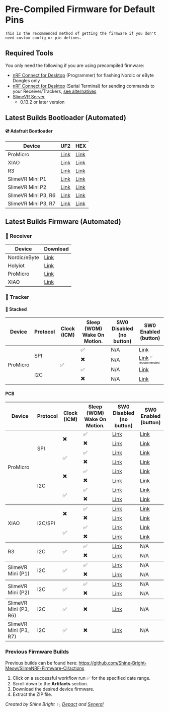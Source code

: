 <link rel="stylesheet" href="../assets/css/smol-slimes.css">

# Pre-Compiled Firmware for Default Pins

```admonish important
This is the recommended method of getting the firmware if you don't need custom config or pin defines.
```

## Required Tools

You only need the following if you are using precompiled firmware:
* <a href="https://www.nordicsemi.com/Products/Development-tools/nRF-Connect-for-Desktop">nRF Connect for Desktop</a> (Programmer) for flashing Nordic or eByte Dongles only
* <a href="https://www.nordicsemi.com/Products/Development-tools/nRF-Connect-for-Desktop">nRF Connect for Desktop</a> (Serial Terminal) for sending commands to your Receiver/Trackers, [see alternatives](smol-pairing-and-calibration.md#accessing-the-serial-console)
* <a href="https://slimevr.dev/download">SlimeVR Server</a>
    * 0.13.2 or later version

## Latest Builds Bootloader (Automated)

#### 💿 Adafruit Bootloader
| Device               | UF2 | HEX |
| ------------------ | ---- | ---- |
| ProMicro           | [Link](https://github.com/SlimeVR/Adafruit_nRF52_Bootloader/releases/download/0.9.2-SlimeVR.7/update-slimenrf_promicro_bootloader-0.9.2-SlimeVR.7_nosd.uf2) | [Link](https://github.com/SlimeVR/Adafruit_nRF52_Bootloader/releases/download/0.9.2-SlimeVR.7/slimenrf_promicro_bootloader-0.9.2-SlimeVR.7_s140_7.3.0.hex) |
| XIAO | [Link](https://github.com/SlimeVR/Adafruit_nRF52_Bootloader/releases/download/0.9.2-SlimeVR.7/update-slimenrf_xiao_sense_bootloader-0.9.2-SlimeVR.7_nosd.uf2) | [Link](https://github.com/SlimeVR/Adafruit_nRF52_Bootloader/releases/download/0.9.2-SlimeVR.7/slimenrf_xiao_sense_bootloader-0.9.2-SlimeVR.7_s140_7.3.0.hex) |
| R3 | [Link](https://github.com/SlimeVR/Adafruit_nRF52_Bootloader/releases/download/0.9.2-SlimeVR.7/update-slimenrf_tracker_r3_bootloader-0.9.2-SlimeVR.7_nosd.uf2) | [Link](https://github.com/SlimeVR/Adafruit_nRF52_Bootloader/releases/download/0.9.2-SlimeVR.7/slimenrf_tracker_r3_bootloader-0.9.2-SlimeVR.7_s140_7.3.0.hex) |
| SlimeVR Mini P1 | [Link](https://github.com/SlimeVR/Adafruit_nRF52_Bootloader/releases/download/0.9.2-SlimeVR.7/update-slimevr_mini_p1_bootloader-0.9.2-SlimeVR.7_nosd.uf2) | [Link](https://github.com/SlimeVR/Adafruit_nRF52_Bootloader/releases/download/0.9.2-SlimeVR.7/slimevr_mini_p1_bootloader-0.9.2-SlimeVR.7_s140_7.3.0.hex) |
| SlimeVR Mini P2 | [Link](https://github.com/SlimeVR/Adafruit_nRF52_Bootloader/releases/download/0.9.2-SlimeVR.7/update-slimevr_mini_p2_bootloader-0.9.2-SlimeVR.7_nosd.uf2) | [Link](https://github.com/SlimeVR/Adafruit_nRF52_Bootloader/releases/download/0.9.2-SlimeVR.7/slimevr_mini_p2_bootloader-0.9.2-SlimeVR.7_s140_7.3.0.hex) |
| SlimeVR Mini P3, R6| [Link](https://github.com/SlimeVR/Adafruit_nRF52_Bootloader/releases/download/0.9.2-SlimeVR.7/update-slimevr_mini_p3r6_bootloader-0.9.2-SlimeVR.7_nosd.uf2) | [Link](https://github.com/SlimeVR/Adafruit_nRF52_Bootloader/releases/download/0.9.2-SlimeVR.7/slimevr_mini_p3r6_bootloader-0.9.2-SlimeVR.7_s140_7.3.0.hex) |
| SlimeVR Mini P3, R7 | [Link](https://github.com/SlimeVR/Adafruit_nRF52_Bootloader/releases/download/0.9.2-SlimeVR.7/update-slimevr_mini_p3r7_bootloader-0.9.2-SlimeVR.7_nosd.uf2) | [Link](https://github.com/SlimeVR/Adafruit_nRF52_Bootloader/releases/download/0.9.2-SlimeVR.7/slimevr_mini_p3r7_bootloader-0.9.2-SlimeVR.7_s140_7.3.0.hex) |

## Latest Builds Firmware (Automated)

### 📡 Receiver

| Device       | Download                                                                                                                             |
| ------------ | ------------------------------------------------------------------------------------------------------------------------------------ |
| Nordic/eByte | [Link](https://github.com/Shine-Bright-Meow/SlimeNRF-Firmware-CI/releases/download/latest/SlimeNRF_Nordic_eByte_Dongle_Receiver.hex) |
| Holyiot      | [Link](https://github.com/Shine-Bright-Meow/SlimeNRF-Firmware-CI/releases/download/latest/SlimeNRF_Holyiot_Dongle_Receiver.hex)      |
| ProMicro     | [Link](https://github.com/Shine-Bright-Meow/SlimeNRF-Firmware-CI/releases/download/latest/SlimeNRF_ProMicro_Receiver.uf2)           |
| XIAO         | [Link](https://github.com/Shine-Bright-Meow/SlimeNRF-Firmware-CI/releases/download/latest/SlimeNRF_XIAO_Receiver.uf2)                |

### 🏃 Tracker

#### 🥪 Stacked

<div class="table-wrapper">
  <table>
    <thead>
      <tr>
        <th>Device</th>
        <th>Protocol</th>
        <th>Clock (ICM)</th>
        <th>
          Sleep
          <span class="tooltip-text-container">
            (WOM)
            <span class="tooltip-text"> Wake On Motion. </span>
          </span>
        </th>
        <th>
            SW0 Disabled
            <br/>
            (no button)
        </th>
        <th>
            SW0 Enabled
            <br/>
            (button)
        </th>
      </tr>
    </thead>
    <tbody>
      <!-- ProMicro, stacked -->
      <tr>
        <td rowspan="4">ProMicro</td>
        <td rowspan="2">SPI</td>
        <td rowspan="4">✅</td>
        <td>✅</td>
        <td>N/A</td>
        <td>
          <a href="https://github.com/Shine-Bright-Meow/SlimeNRF-Firmware-CI/releases/download/latest/SlimeNRF_Tracker_SPI_StackedSmol.uf2" target="_blank">Link</a>
        </td>
      </tr>
      <tr>
        <td>✖️</td>
        <td>N/A</td>
        <td>
          <a href="https://github.com/Shine-Bright-Meow/SlimeNRF-Firmware-CI/releases/download/latest/SlimeNRF_Tracker_NoSleep_SPI_StackedSmol.uf2" target="_blank">Link</a> <sup style="font-size:0.6em">✅ recommended</sup>
        </td>
      </tr>
      <tr>
        <td rowspan="2">I2C</td>
        <td>✅</td>
        <td>N/A</td>
        <td>
          <a href="https://github.com/Shine-Bright-Meow/SlimeNRF-Firmware-CI/releases/download/latest/SlimeNRF_Tracker_I2C_StackedSmol.uf2" target="_blank">Link</a>
        </td>
      </tr>
      <tr>
        <td>✖️</td>
        <td>N/A</td>
        <td>
          <a href="https://github.com/Shine-Bright-Meow/SlimeNRF-Firmware-CI/releases/download/latest/SlimeNRF_Tracker_NoSleep_I2C_StackedSmol.uf2" target="_blank">Link</a>
        </td>
      </tr>
    </tbody>
  </table>
</div>

#### PCB

<div class="table-wrapper">
   <table>
      <thead>
         <tr>
            <th>Device</th>
            <th>Protocol</th>
            <th>Clock (ICM)</th>
            <th>
               Sleep
               <span class="tooltip-text-container">
               (WOM)
               <span class="tooltip-text"> Wake On Motion. </span>
               </span>
            </th>
            <th>
               SW0 Disabled
               <br/>
               (no button)
            </th>
            <th>
               SW0 Enabled
               <br/>
               (button)
            </th>
         </tr>
      </thead>
      <!-- ProMicro, SPI, not stacked -->
      <tr>
         <td rowspan="8">ProMicro</td>
         <td rowspan="4">SPI</td>
         <td rowspan="2">✖️</td>
         <td>✅</td>
         <td>
            <a href="https://github.com/Shine-Bright-Meow/SlimeNRF-Firmware-CI/releases/download/latest/SlimeNRF_Tracker_SPI_ProMicro.uf2">Link</a>
         </td>
         <td>
            <a href="https://github.com/Shine-Bright-Meow/SlimeNRF-Firmware-CI/releases/download/latest/SlimeNRF_Tracker_SW0_SPI_ProMicro.uf2">Link</a>
         </td>
      </tr>
      <tr>
         <!-- ProMicro, SPI, not stacked, no sleep -->
         <td>✖️</td>
         <td>
            <a href="https://github.com/Shine-Bright-Meow/SlimeNRF-Firmware-CI/releases/download/latest/SlimeNRF_Tracker_NoSleep_SPI_ProMicro.uf2">Link</a>
         </td>
         <td>
            <a href="https://github.com/Shine-Bright-Meow/SlimeNRF-Firmware-CI/releases/download/latest/SlimeNRF_Tracker_SW0_NoSleep_SPI_ProMicro.uf2">Link</a>
         </td>
      </tr>
      <tr>
         <!-- ProMicro, SPI, not stacked, clk, sleep -->
         <td rowspan="2">✅</td>
         <td>✅</td>
         <td>
            <a href="https://github.com/Shine-Bright-Meow/SlimeNRF-Firmware-CI/releases/download/latest/SlimeNRF_Tracker_CLK_SPI_ProMicro.uf2">Link</a>
         </td>
         <td>
            <a href="https://github.com/Shine-Bright-Meow/SlimeNRF-Firmware-CI/releases/download/latest/SlimeNRF_Tracker_SW0_CLK_SPI_ProMicro.uf2">Link</a>
         </td>
      </tr>
      <tr>
         <!-- ProMicro, SPI, not stacked, clk, no sleep -->
         <td>✖️</td>
         <td>
            <a href="https://github.com/Shine-Bright-Meow/SlimeNRF-Firmware-CI/releases/download/latest/SlimeNRF_Tracker_NoSleepCLK_SPI_ProMicro.uf2">Link</a>
         </td>
         <td>
            <a href="https://github.com/Shine-Bright-Meow/SlimeNRF-Firmware-CI/releases/download/latest/SlimeNRF_Tracker_SW0_NoSleepCLK_SPI_ProMicro.uf2">Link</a>
         </td>
      </tr>
      <!-- ProMicro, I2C, not stacked -->
      <tr>
         <td rowspan="4">I2C</td>
         <td rowspan="2">✖️</td>
         <td>✅</td>
         <td>
            <a href="https://github.com/Shine-Bright-Meow/SlimeNRF-Firmware-CI/releases/download/latest/SlimeNRF_Tracker_I2C_ProMicro.uf2">Link</a>
         </td>
         <td>
            <a href="https://github.com/Shine-Bright-Meow/SlimeNRF-Firmware-CI/releases/download/latest/SlimeNRF_Tracker_SW0_I2C_ProMicro.uf2">Link</a>
         </td>
      </tr>
      <tr>
         <td>✖️</td>
         <td>
            <a href="https://github.com/Shine-Bright-Meow/SlimeNRF-Firmware-CI/releases/download/latest/SlimeNRF_Tracker_NoSleep_I2C_ProMicro.uf2">Link</a>
         </td>
         <td>
            <a href="https://github.com/Shine-Bright-Meow/SlimeNRF-Firmware-CI/releases/download/latest/SlimeNRF_Tracker_SW0_NoSleep_I2C_ProMicro.uf2">Link</a>
         </td>
      </tr>
      <tr>
         <td rowspan="2">✅</td>
         <td>✅</td>
         <td>
            <a href="https://github.com/Shine-Bright-Meow/SlimeNRF-Firmware-CI/releases/download/latest/SlimeNRF_Tracker_CLK_I2C_ProMicro.uf2">Link</a>
         </td>
         <td>
            <a href="https://github.com/Shine-Bright-Meow/SlimeNRF-Firmware-CI/releases/download/latest/SlimeNRF_Tracker_SW0_CLK_I2C_ProMicro.uf2">Link</a>
         </td>
      </tr>
      <tr>
         <td>✖️</td>
         <td>
            <a href="https://github.com/Shine-Bright-Meow/SlimeNRF-Firmware-CI/releases/download/latest/SlimeNRF_Tracker_NoSleepCLK_I2C_ProMicro.uf2">Link</a>
         </td>
         <td>
            <a href="https://github.com/Shine-Bright-Meow/SlimeNRF-Firmware-CI/releases/download/latest/SlimeNRF_Tracker_SW0_NoSleepCLK_I2C_ProMicro.uf2">Link</a>
         </td>
      </tr>
      </tbody>
      <tbody>
         <!-- XIAO -->
         <tr>
            <td rowspan="4">XIAO</td>
            <td rowspan="4">I2C/SPI</td>
            <td rowspan="2">✖️</td>
            <td>✅</td>
            <td>
               <a href="https://github.com/Shine-Bright-Meow/SlimeNRF-Firmware-CI/releases/download/latest/SlimeNRF_Tracker_XIAO.uf2">Link</a>
            </td>
            <td>
               <a href="https://github.com/Shine-Bright-Meow/SlimeNRF-Firmware-CI/releases/download/latest/SlimeNRF_Tracker_SW0_XIAO.uf2">Link</a>
            </td>
         </tr>
         <tr>
            <td>✖️</td>
            <td>
               <a href="https://github.com/Shine-Bright-Meow/SlimeNRF-Firmware-CI/releases/download/latest/SlimeNRF_Tracker_NoSleep_XIAO.uf2">Link</a>
            </td>
            <td>
               <a href="https://github.com/Shine-Bright-Meow/SlimeNRF-Firmware-CI/releases/download/latest/SlimeNRF_Tracker_SW0_NoSleep_XIAO.uf2">Link</a>
            </td>
         </tr>
         <tr>
            <td rowspan="2">✅</td>
            <td>✅</td>
            <td>
               <a href="https://github.com/Shine-Bright-Meow/SlimeNRF-Firmware-CI/releases/download/latest/SlimeNRF_Tracker_CLK_XIAO.uf2">Link</a>
            </td>
            <td>
               <a href="https://github.com/Shine-Bright-Meow/SlimeNRF-Firmware-CI/releases/download/latest/SlimeNRF_Tracker_SW0_CLK_XIAO.uf2">Link</a>
            </td>
         </tr>
         <tr>
            <td>✖️</td>
            <td>
               <a href="https://github.com/Shine-Bright-Meow/SlimeNRF-Firmware-CI/releases/download/latest/SlimeNRF_Tracker_NoSleepCLK_XIAO.uf2">Link</a>
            </td>
            <td>
               <a href="https://github.com/Shine-Bright-Meow/SlimeNRF-Firmware-CI/releases/download/latest/SlimeNRF_Tracker_SW0_NoSleepCLK_XIAO.uf2">Link</a>
            </td>
         </tr>
      </tbody>
      <tbody>
         <!-- R3 -->
         <tr>
            <td rowspan="2">R3</td>
            <td rowspan="2">I2C</td>
            <td rowspan="2">✅</td>
            <td>✅</td>
            <td>
               <a href="https://github.com/Shine-Bright-Meow/SlimeNRF-Firmware-CI/releases/download/latest/SlimeNRF_Tracker_R3.uf2">Link</a>
            </td>
            <td>N/A</td>
         </tr>
         <tr>
            <td>✖️</td>
            <td>
               <a href="https://github.com/Shine-Bright-Meow/SlimeNRF-Firmware-CI/releases/download/latest/SlimeNRF_Tracker_NoSleep_R3.uf2">Link</a>
            </td>
            <td>N/A</td>
         </tr>
      </tbody>
      <tbody>
         <!-- SlimeVR Mini (P1) -->
         <tr>
            <td rowspan="2">SlimeVR Mini (P1)</td>
            <td rowspan="2">I2C</td>
            <td rowspan="2">✅</td>
            <td>✅</td>
            <td>
               <a href="https://github.com/Shine-Bright-Meow/SlimeNRF-Firmware-CI/releases/download/latest/SlimeNRF_Tracker_SlimevrMini.uf2">Link</a>
            </td>
            <td>N/A</td>
         </tr>
         <tr>
            <td>✖️</td>
            <td>
               <a href="https://github.com/Shine-Bright-Meow/SlimeNRF-Firmware-CI/releases/download/latest/SlimeNRF_Tracker_NoSleep_SlimevrMini.uf2">Link</a>
            </td>
            <td>N/A</td>
         </tr>
      </tbody>
      <tbody>
         <!-- SlimeVR Mini (P2) -->
         <tr>
            <td rowspan="2">SlimeVR Mini (P2)</td>
            <td rowspan="2">I2C</td>
            <td rowspan="2">✅</td>
            <td>✅</td>
            <td>
               <a href="https://github.com/Shine-Bright-Meow/SlimeNRF-Firmware-CI/releases/download/latest/SlimeNRF_Tracker_SlimevrMini2.uf2">Link</a>
            </td>
            <td>N/A</td>
         </tr>
         <tr>
            <td>✖️</td>
            <td>
               <a href="https://github.com/Shine-Bright-Meow/SlimeNRF-Firmware-CI/releases/download/latest/SlimeNRF_Tracker_NoSleep_SlimevrMini2.uf2">Link</a>
            </td>
            <td>N/A</td>
         </tr>
      </tbody>
      <tbody>
         <!-- SlimeVR Mini (P3, R6) -->
         <tr>
            <td>SlimeVR Mini (P3, R6)</td>
            <td>I2C</td>
            <td>✅</td>
            <td>✖️</td>
            <td>
               <a href="https://github.com/Shine-Bright-Meow/SlimeNRF-Firmware-CI/releases/download/latest/SlimeNRF_Tracker_NoSleep_SlimevrMini3_R6.uf2">Link</a>
            </td>
            <td>N/A</td>
         </tr>
      </tbody>
      <tbody>
         <!-- SlimeVR Mini (P3, R7) -->
         <tr>
            <td>SlimeVR Mini (P3, R7)</td>
            <td>I2C</td>
            <td>✅</td>
            <td>✖️</td>
            <td>
               <a href="https://github.com/Shine-Bright-Meow/SlimeNRF-Firmware-CI/releases/download/latest/SlimeNRF_Tracker_NoSleep_SlimevrMini3_R7.uf2">Link</a>
            </td>
            <td>N/A</td>
         </tr>
      </tbody>
   </table>
</div>

### Previous Firmware Builds

Previous builds can be found here: <a href="https://github.com/Shine-Bright-Meow/SlimeNRF-Firmware-CI/actions">https://github.com/Shine-Bright-Meow/SlimeNRF-Firmware-CI/actions</a>

1. Click on a successful workflow run ✅ for the specified date range.
2. Scroll down to the **Artifacts** section.
3. Download the desired device firmware.
4. Extract the ZIP file.

*Created by Shine Bright ✨, [Depact](https://github.com/Depact) and [Seneral](https://github.com/Seneral)*
